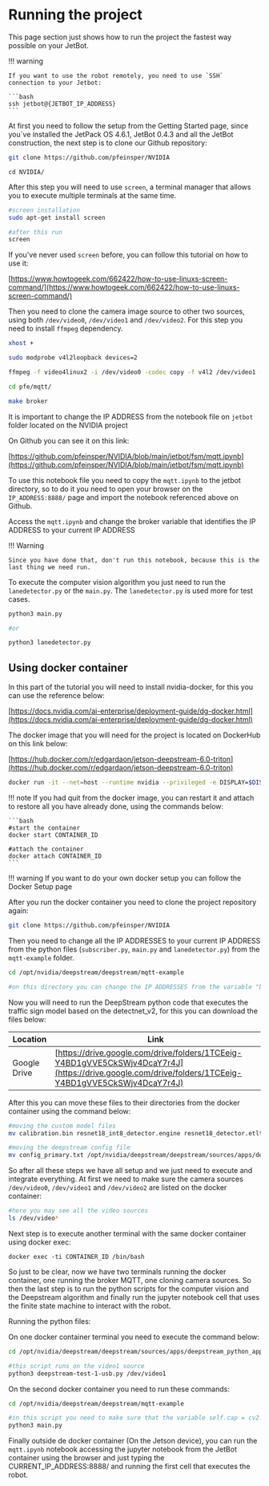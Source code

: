 # Running the project

This page section just shows how to run the project the fastest way possible on your JetBot.

!!! warning

    If you want to use the robot remotely, you need to use `SSH` connection to your Jetbot: 
    
    ```bash
    ssh jetbot@{JETBOT_IP_ADDRESS}
    ```

At first you need to follow the setup from the Getting Started page, since you`ve installed the JetPack OS 4.6.1, JetBot 0.4.3 and all the JetBot construction, the next step is to clone our Github repository:

```bash
git clone https://github.com/pfeinsper/NVIDIA
```

```
cd NVIDIA/
```

After this step you will need to use `screen`, a terminal manager that allows you to execute multiple terminals at the same time.

```bash
#screen installation
sudo apt-get install screen

#after this run
screen
```

If you've never used `screen` before, you can follow this tutorial on how to use it:

[https://www.howtogeek.com/662422/how-to-use-linuxs-screen-command/](https://www.howtogeek.com/662422/how-to-use-linuxs-screen-command/)


Then you need to clone the camera image source to other two sources, using both `/dev/video0`, `/dev/video1` and `/dev/video2`. For this step you need to install `ffmpeg` dependency.

```bash
xhost +
```

```bash
sudo modprobe v4l2loopback devices=2
```

```bash
ffmpeg -f video4linux2 -i /dev/video0 -codec copy -f v4l2 /dev/video1 -codec copy -f v4l2 /dev/video2
```

```bash
cd pfe/mqtt/
```

```bash
make broker
```

It is important to change the IP ADDRESS from the notebook file on `jetbot` folder located on the NVIDIA project

On Github you can see it on this link:

[https://github.com/pfeinsper/NVIDIA/blob/main/jetbot/fsm/mqtt.ipynb](https://github.com/pfeinsper/NVIDIA/blob/main/jetbot/fsm/mqtt.ipynb)

To use this notebook file you need to copy the `mqtt.ipynb` to the jetbot directory, so to do it you need to open your browser on the `IP_ADDRESS:8888/` page and import the notebook referenced above on Github.

Access the `mqtt.ipynb` and change the broker variable that identifies the IP ADDRESS to your current IP ADDRESS

!!! Warning

    Since you have done that, don't run this notebook, because this is the last thing we need run.

To execute the computer vision algorithm you just need to run the `lanedetector.py` or the `main.py`. The `lanedetector.py` is used more for test cases.

```bash
python3 main.py

#or

python3 lanedetector.py
```

## Using docker container

In this part of the tutorial you will need to install nvidia-docker, for this you can use the reference below:

[https://docs.nvidia.com/ai-enterprise/deployment-guide/dg-docker.html](https://docs.nvidia.com/ai-enterprise/deployment-guide/dg-docker.html)

The docker image that you will need for the project is located on DockerHub on this link below:

[https://hub.docker.com/r/edgardaon/jetson-deepstream-6.0-triton](https://hub.docker.com/r/edgardaon/jetson-deepstream-6.0-triton)

```bash
docker run -it --net=host --runtime nvidia --privileged -e DISPLAY=$DISPLAY -w /opt/nvidia/deepstream/deepstream-6.0 -v /tmp/.X11-unix/:/tmp/.X11-unix -v /tmp/argus_socket:/tmp/argus_socket edgardaon/jetson-deepstream-6.0-triton:version1.1 /bin/bash
```

!!! note
    If you had quit from the docker image, you can restart it and attach to restore all you have already done, using the commands below:

    ```bash
    #start the container
    docker start CONTAINER_ID

    #attach the container
    docker attach CONTAINER_ID
    ```

!!! warning
    If you want to do your own docker setup you can follow the Docker Setup page 

After you run the docker container you need to clone the project repository again:

```bash
git clone https://github.com/pfeinsper/NVIDIA
```

Then you need to change all the IP ADDRESSES to your current IP ADDRESS from the python files (`subscriber.py`, `main.py` and `lanedetector.py`) from the `mqtt-example` folder. 

```bash
cd /opt/nvidia/deepstream/deepstream/mqtt-example

#on this directory you can change the IP ADDRESSES from the variable "broker"
```

Now you will need to run the DeepStream python code that executes the traffic sign model based on the detectnet_v2, for this you can download the files below:

| Location            | Link                                |
| --------------------|-------------------------------------|
| Google Drive        |  [https://drive.google.com/drive/folders/1TCEeig-Y4BD1gVVE5CkSWjv4DcaY7r4J](https://drive.google.com/drive/folders/1TCEeig-Y4BD1gVVE5CkSWjv4DcaY7r4J)|

After this you can move these files to their directories from the docker container using the command below:

```bash
#moving the custom model files
mv calibration.bin resnet18_int8_detector.engine resnet18_detector.etlt labels.txt labels.txt /opt/nvidia/deepstream/deepstream/samples/models

#moving the deepstream config file
mv config_primary.txt /opt/nvidia/deepstream/deepstream/sources/apps/deepstream_python_apps/apps/deepstream-pfe
```

So after all these steps we have all setup and we just need to execute and integrate everything. At first we need to make sure the camera sources `/dev/video0`, `/dev/video1` and `/dev/video2` are listed on the docker container:

```bash
#here you may see all the video sources
ls /dev/video*
```

Next step is to execute another terminal with the same docker container using docker exec:

```
docker exec -ti CONTAINER_ID /bin/bash
```

So just to be clear, now we have two terminals running the docker container, one running the broker MQTT, one cloning camera sources. So then the last step is to run the python scripts for the computer vision and the Deepstream algorithm and finally run the jupyter notebook cell that uses the finite state machine to interact with the robot.

Running the python files:

On one docker container terminal you need to execute the command below:

```bash
cd /opt/nvidia/deepstream/deepstream/sources/apps/deepstream_python_apps/apps/deepstream-pfe

#this script runs on the video1 source
python3 deepstream-test-1-usb.py /dev/video1
```

On the second docker container you need to run these commands:

```bash
cd /opt/nvidia/deepstream/deepstream/mqtt-example

#in this script you need to make sure that the variable self.cap = cv2.VideoCapture(2) on the python file
python3 main.py
```

Finally outside de docker container (On the Jetson device), you can run the `mqtt.ipynb` notebook accessing the jupyter notebook from the JetBot container using the browser and just typing the CURRENT_IP_ADDRESS:8888/ and running the first cell that executes the robot.